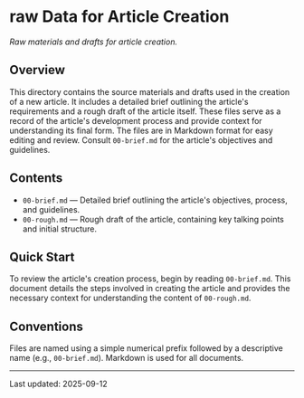 # raw Data for Article Creation

*Raw materials and drafts for article creation.*

## Overview
This directory contains the source materials and drafts used in the creation of a new article.  It includes a detailed brief outlining the article's requirements and a rough draft of the article itself. These files serve as a record of the article's development process and provide context for understanding its final form.  The files are in Markdown format for easy editing and review.  Consult `00-brief.md` for the article's objectives and guidelines.

## Contents
* `00-brief.md` — Detailed brief outlining the article's objectives, process, and guidelines.
* `00-rough.md` — Rough draft of the article, containing key talking points and initial structure.

## Quick Start
To review the article's creation process, begin by reading `00-brief.md`.  This document details the steps involved in creating the article and provides the necessary context for understanding the content of `00-rough.md`.

## Conventions
Files are named using a simple numerical prefix followed by a descriptive name (e.g., `00-brief.md`).  Markdown is used for all documents.

---
Last updated: 2025-09-12
